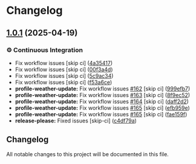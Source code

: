 # Changelog

## [1.0.1](github.com/tashfiqul-islam/profile-weather-view/compare/v1.0.0...v1.0.1) (2025-04-19)


### ⚙️ Continuous Integration

* Fix workflow issues [skip ci] ([4a35417](github.com/tashfiqul-islam/profile-weather-view/commit/4a35417a4921c21d3d5e1d768169856174cc7105))
* Fix workflow issues [skip ci] ([00f3a4d](github.com/tashfiqul-islam/profile-weather-view/commit/00f3a4dadab185036c4faf1e3089e6608befad4f))
* Fix workflow issues [skip ci] ([5c9ac34](github.com/tashfiqul-islam/profile-weather-view/commit/5c9ac342bef445059396492c2358b1a77c1ecc8f))
* Fix workflow issues [skip ci] ([f53a6ce](github.com/tashfiqul-islam/profile-weather-view/commit/f53a6ce37f0ef03f94c503200d4f816364a8fe75))
* **profile-weather-update:** Fix workflow issues [#162](github.com/tashfiqul-islam/profile-weather-view/issues/162) [skip ci] ([999efb7](github.com/tashfiqul-islam/profile-weather-view/commit/999efb78d97587a82202d4ee0b9b20f25d990ef8))
* **profile-weather-update:** Fix workflow issues [#163](github.com/tashfiqul-islam/profile-weather-view/issues/163) [skip ci] ([8f9ec52](github.com/tashfiqul-islam/profile-weather-view/commit/8f9ec52ce7c5d09cd3d5d2c9cbd981d10764046d))
* **profile-weather-update:** Fix workflow issues [#164](github.com/tashfiqul-islam/profile-weather-view/issues/164) [skip ci] ([daff2d2](github.com/tashfiqul-islam/profile-weather-view/commit/daff2d29ee7c42ac05a6a52cfcfe5bf1da71cad1))
* **profile-weather-update:** Fix workflow issues [#165](github.com/tashfiqul-islam/profile-weather-view/issues/165) [skip ci] ([efb959e](github.com/tashfiqul-islam/profile-weather-view/commit/efb959e636e99448e96891ffe582b9ea928bf255))
* **profile-weather-update:** Fix workflow issues [#165](github.com/tashfiqul-islam/profile-weather-view/issues/165) [skip ci] ([fae159f](github.com/tashfiqul-islam/profile-weather-view/commit/fae159f699d567d73dc9cf75e2e568bc704e713b))
* **release-please:** Fixed issues [skip-ci] ([c4df79a](github.com/tashfiqul-islam/profile-weather-view/commit/c4df79a8a55c98240c8909e1a1702deb1c7e7682))

## Changelog

All notable changes to this project will be documented in this file.

